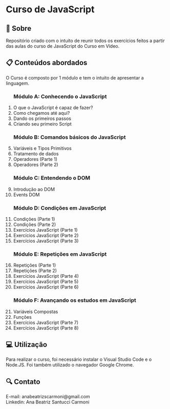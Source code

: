 # Curso de JavaScript
<h2>📌 Sobre</h2>
<P>Repositório criado com o intuito de reunir todos os exercícios feitos a partir das aulas do curso de JavaScript do Curso em Vídeo.</P>
<h2>📋 Conteúdos abordados</h2>
<p>O Curso é composto por 1 módulo e tem o intuito de apresentar a linguagem. 
  <ol>
    <h3>Módulo A: Conhecendo o JavaScript</h3>
    <li>O que o JavaScript é capaz de fazer?
    <li>Como chegamos até aqui?
    <li> Dando os primeiros passos
    <li>Criando seu primeiro Script
    <h3>Módulo B: Comandos básicos do JavaScript</h3>
    <li>Variáveis e Tipos Primitivos
    <li>Tratamento de dados
    <li>Operadores (Parte 1)
    <li>Operadores (Parte 2)
    <h3>Módulo C: Entendendo o DOM </h3>
    <li>Introdução ao DOM
    <li>Events DOM
    <h3>Módulo D: Condições em JavaScript</h3>
    <li>Condições (Parte 1)
    <li>Condições (Parte 2)
    <li>Exercícios JavaScript (Parte 1)
    <li>Exercícios JavaScript (Parte 2)
    <li>Exercícios JavaScript (Parte 3)
    <h3>Módulo E: Repetições em JavaScript</h3>
    <li>Repetições (Parte 1)
    <li>Repetições (Parte 2)
    <li>Exercícios JavaScript (Parte 4)
    <li>Exercícios JavaScript (Parte 5)
    <li>Exercícios JavaScript (Parte 6)
    <h3>Módulo F: Avançando os estudos em JavaScript</h3>
    <li>Variáveis Compostas
    <li>Funções
    <li>Exercícios JavaScript (Parte 7)
    <li>Exercícios JavaScript (Parte 8)
  </ol>
</p>

<h2>💻 Utilização</h2>
<p>Para realizar o curso, foi necessário instalar o Visual Studio Code e o <a style="text-decoration: none;"href="https://nodejs.org/en/about">Node.JS</a>. Foi também utilizado o navegador Google Chrome.</p> 

<h2>🔍 Contato</h2>
<p>E-mail: anabeatrizscarmoni@gmail.com <br>
Linkedin: Ana Beatriz Santucci Carmoni
</p>
